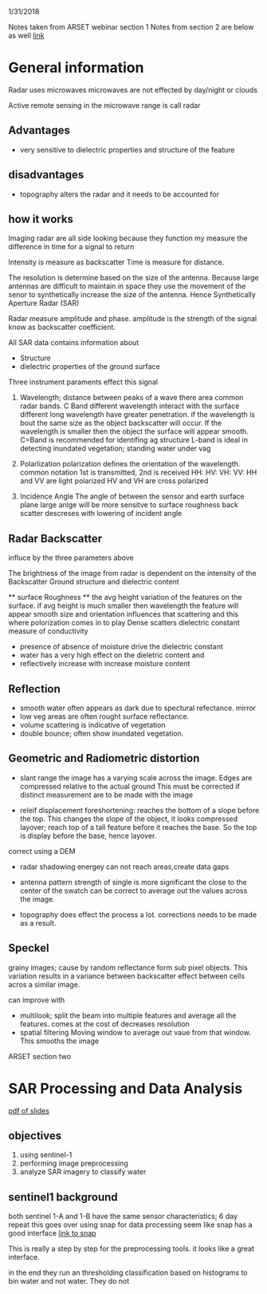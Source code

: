 1/31/2018

Notes taken from ARSET webinar section 1
Notes from section 2 are below as well
[link](https://arset.gsfc.nasa.gov/disasters/webinars/intro-SAR)

# General information
Radar uses microwaves
microwaves are not effected by day/night or clouds

Active remote sensing in the microwave range is call radar

## Advantages
- very sensitive to dielectric properties and structure of the feature

## disadvantages
- topography alters the radar and it needs to be accounted for

## how it works
Imaging radar are all side looking because they function my measure the difference in time for a signal to return

Intensity is measure as backscatter
Time is measure for distance.

The resolution is determine based on the size of the antenna. Because large antennas are difficult to maintain in space they use the movement of the senor to synthetically increase the size of the antenna. Hence Synthetically Aperture Radar (SAR)

Radar measure amplitude and phase.
amplitude is the strength of the signal know as backscatter coefficient.

All SAR data contains information about
- Structure
- dielectric properties of the ground surface

Three instrument paraments effect this signal
1. Wavelength; distance between peaks of a wave
there area common radar bands. C  Band
different wavelength interact with the surface different
long wavelength have greater penetration.
if the wavelength is bout the same size as the object backscatter will occur. If the wavelength is smaller then the object the surface will appear smooth.
C=Band is recommended for identifing ag structure
L-band is ideal in detecting inundated vegetation; standing water under vag

2. Polarlization
polarization defines the orientation of the wavelength.
common notation
1st is transmitted, 2nd is received
HH:
HV:
VH:
VV:
HH and VV are light polarized
HV and VH are cross polarized

3. Incidence Angle
The angle of between the sensor and earth surface plane
large anlge will be more sensitve to surface roughness
back scatter descreses with lowering of incident angle

## Radar Backscatter
influce by the three parameters above

The brightness of the image from radar is dependent on the intensity of the Backscatter
Ground structure and dielectric content

** surface Roughness **
the avg height variation of the features on the surface.
if avg height is much smaller then wavelength the feature will appear smooth
size and orientation influences that scattering and this where polorization comes in to play
Dense scatters
dielectric constant measure of conductivity
- presence of absence of moisture drive the dielectric constant
- water has a very high effect on the dieletric content and
- reflectively increase with increase moisture content

## Reflection
- smooth water often appears as dark due to spectural refectance. mirror
- low veg areas are often rought surface reflectance.
- volume scattering is indicative of vegetation
- double bounce; often show inundated vegetation.

## Geometric and Radiometric distortion
- slant range
the image has a varying scale across the image. Edges are compressed relative to the actual ground
This must be corrected if distinct measurement are to be made with the image

- releif displacement
foreshortening: reaches the bottom of a slope before the top. This changes the slope of the object, it looks compressed
layover; reach top of a tall feature  before it reaches the base. So the top is display before the base, hence layover.

correct using a DEM

- radar shadowing
energey can not reach areas,create data gaps

- antenna pattern
strength of single is more significant the close to the center of the swatch
can be correct to average out the values across the image.

- topography does effect the process a lot. corrections needs to be made as a result.

## Speckel
grainy images; cause by random reflectance form sub pixel objects. This variation results in a variance between backscatter effect between cells acros a similar image.

can improve with
- multilook; split the beam into multiple features and average all the features.
comes at the cost of decreases resolution
- spatial filtering
Moving window to average out vaue from that window.
This smooths the image

ARSET section two

# SAR Processing and Data Analysis
[pdf of slides](https://arset.gsfc.nasa.gov/sites/default/files/disasters/SAR-17/Session2-SAR-English.pdf)

## objectives
1. using sentinel-1
2. performing image preprocessing
3. analyze SAR imagery to classify water

## sentinel1 background
both sentinel 1-A and 1-B have the same sensor characteristics; 6 day repeat
this goes over using snap for data processing
seem like snap has a good interface
[link to snap](http://step.esa.int/main/toolboxes/snap/)

This is really a step by step for the preprocessing tools. it looks like a great interface.

in the end they run an thresholding classification based on histograms to bin water and not water. They do not
